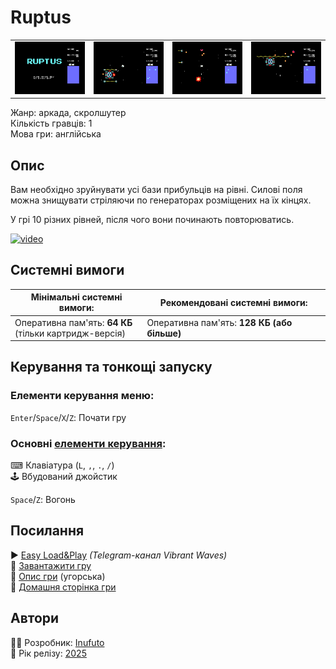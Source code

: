 # Ruptus

| | | | |
| --- | --- | --- | --- |
|![screen1](screenshots/scrn_ruptus_01.png)|![screen2](screenshots/scrn_ruptus_02.png)|![screen3](screenshots/scrn_ruptus_03.png)|![screen4](screenshots/scrn_ruptus_04.png)|

Жанр: аркада, скролшутер  
Кількість гравців: 1  
Мова гри: англійська  


## Опис

Вам необхідно зруйнувати усі бази прибульців на рівні. Силові поля можна знищувати стріляючи по генераторах розміщених на їх кінцях.

У грі 10 різних рівней, після чого вони починають повторюватись.

[![video](https://img.youtube.com/vi/qwGVlxidtR4/0.jpg)](https://www.youtube.com/watch?v=qwGVlxidtR4)

## Системні вимоги

|Мінімальні системні вимоги:|Рекомендовані системні вимоги:|
|---------------------------|------------------------------|
|Оперативна пам'ять: **64 КБ**<br>(тільки картридж-версія)|Оперативна пам'ять: **128 КБ (або більше)**|  

## Керування та тонкощі запуску
### Елементи керування меню:

`Enter`/`Space`/`X`/`Z`: Почати гру  

### Основні [елементи керування](../controllers.md):
⌨ Клавіатура (`L`, `,`, `.`, `/`)  
🕹 Вбудований джойстик  

`Space`/`Z`: Вогонь  


## Посилання

▶ [Easy Load&Play](https://t.me/EP128k_Load_n_Play/841) *(Telegram-канал Vibrant Waves)*  
💾 [Завантажити гру](http://www.ep128.hu/Ep_Games/Prg/Ruptus.rar)  
📃 [Опис гри](http://www.ep128.hu/Games/Ruptus.htm) (угорська)  
🏡 [Домашня сторінка гри](http://inufuto.web.fc2.com/8bit/ruptus/#ep64)

## Автори
👨‍💻 Розробник: [Inufuto](../../community/inufuto.md)  
📅 Рік релізу: [2025](../release_years/2025.md)  